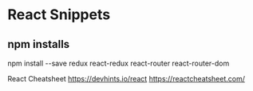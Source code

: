 # React Snippets

## npm installs

npm install --save redux react-redux react-router react-router-dom

React Cheatsheet
    https://devhints.io/react
    https://reactcheatsheet.com/
    
    

